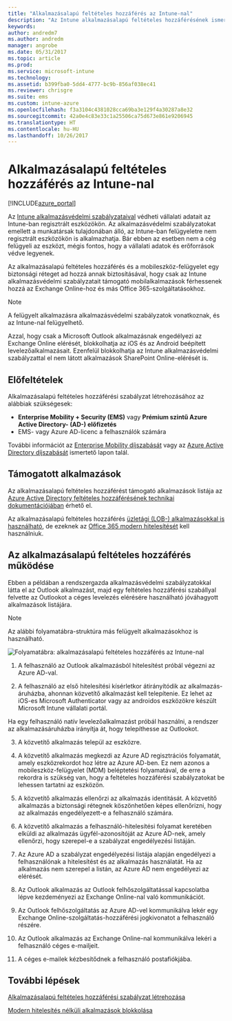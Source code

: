 ```yaml
---
title: "Alkalmazásalapú feltételes hozzáférés az Intune-nal"
description: "Az Intune alkalmazásalapú feltételes hozzáférésének ismertetése."
keywords: 
author: andredm7
ms.author: andredm
manager: angrobe
ms.date: 05/31/2017
ms.topic: article
ms.prod: 
ms.service: microsoft-intune
ms.technology: 
ms.assetid: b399fba0-5dd4-4777-bc9b-856af038ec41
ms.reviewer: chrisgre
ms.suite: ems
ms.custom: intune-azure
ms.openlocfilehash: f3a3104c4381028cca69ba3e129f4a30287a8e32
ms.sourcegitcommit: 42a0e4c83e33c1a25506ca75d673e861e9206945
ms.translationtype: HT
ms.contentlocale: hu-HU
ms.lasthandoff: 10/26/2017
---
```

# <a name="app-based-conditional-access-with-intune"></a>Alkalmazásalapú feltételes hozzáférés az Intune-nal

[!INCLUDE[azure_portal](./includes/azure_portal.md)]

Az [Intune alkalmazásvédelmi szabályzataival](app-protection-policy.md) védheti vállalati adatait az Intune-ban regisztrált eszközökön. Az alkalmazásvédelmi szabályzatokat emellett a munkatársak tulajdonában álló, az Intune-ban felügyeletre nem regisztrált eszközökön is alkalmazhatja. Bár ebben az esetben nem a cég felügyeli az eszközt, mégis fontos, hogy a vállalati adatok és erőforrások védve legyenek.

Az alkalmazásalapú feltételes hozzáférés és a mobileszköz-felügyelet egy biztonsági réteget ad hozzá annak biztosításával, hogy csak az Intune alkalmazásvédelmi szabályzatait támogató mobilalkalmazások férhessenek hozzá az Exchange Online-hoz és más Office 365-szolgáltatásokhoz.

> [!NOTE]
> A felügyelt alkalmazásra alkalmazásvédelmi szabályzatok vonatkoznak, és az Intune-nal felügyelhető.

Azzal, hogy csak a Microsoft Outlook alkalmazásnak engedélyezi az Exchange Online elérését, blokkolhatja az iOS és az Android beépített levelezőalkalmazásait. Ezenfelül blokkolhatja az Intune alkalmazásvédelmi szabályzattal el nem látott alkalmazások SharePoint Online-elérését is.

## <a name="prerequisites"></a>Előfeltételek
Alkalmazásalapú feltételes hozzáférési szabályzat létrehozásához az alábbiak szükségesek:

- **Enterprise Mobility + Security (EMS)** vagy **Prémium szintű Azure Active Directory- (AD-) előfizetés**
- EMS- vagy Azure AD-licenc a felhasználók számára

További információt az [Enterprise Mobility díjszabását](https://www.microsoft.com/cloud-platform/enterprise-mobility-pricing) vagy az [Azure Active Directory díjszabását](https://azure.microsoft.com/pricing/details/active-directory/) ismertető lapon talál.

## <a name="supported-apps"></a>Támogatott alkalmazások

Az alkalmazásalapú feltételes hozzáférést támogató alkalmazások listája az [Azure Active Directory feltételes hozzáférésének technikai dokumentációjában](https://docs.microsoft.com/azure/active-directory/active-directory-conditional-access-technical-reference) érhető el.

Az alkalmazásalapú feltételes hozzáférés [üzletági (LOB-) alkalmazásokkal is használható](https://docs.microsoft.com/intune-classic/deploy-use/block-apps-with-no-modern-authentication), de ezeknek az [Office 365 modern hitelesítését](https://support.office.com/article/Using-Office-365-modern-authentication-with-Office-clients-776c0036-66fd-41cb-8928-5495c0f9168a) kell használniuk.

## <a name="how-app-based-conditional-access-works"></a>Az alkalmazásalapú feltételes hozzáférés működése

Ebben a példában a rendszergazda alkalmazásvédelmi szabályzatokkal látta el az Outlook alkalmazást, majd egy feltételes hozzáférési szabállyal felvette az Outlookot a céges levelezés elérésére használható jóváhagyott alkalmazások listájára.

> [!NOTE]
> Az alábbi folyamatábra-struktúra más felügyelt alkalmazásokhoz is használható.

![Folyamatábra: alkalmazásalapú feltételes hozzáférés az Intune-nal](./media/ca-intune-common-ways-3.png)

1.  A felhasználó az Outlook alkalmazásból hitelesítést próbál végezni az Azure AD-val.

2.  A felhasználó az első hitelesítési kísérletkor átirányítódik az alkalmazás-áruházba, ahonnan közvetítő alkalmazást kell telepítenie. Ez lehet az iOS-es Microsoft Authenticator vagy az androidos eszközökre készült Microsoft Intune vállalati portál.

 Ha egy felhasználó natív levelezőalkalmazást próbál használni, a rendszer az alkalmazásáruházba irányítja át, hogy telepíthesse az Outlookot.

3.  A közvetítő alkalmazás települ az eszközre.

4.  A közvetítő alkalmazás megkezdi az Azure AD regisztrációs folyamatát, amely eszközrekordot hoz létre az Azure AD-ben. Ez nem azonos a mobileszköz-felügyelet (MDM) beléptetési folyamatával, de erre a rekordra is szükség van, hogy a feltételes hozzáférési szabályzatokat be lehessen tartatni az eszközön.

5.  A közvetítő alkalmazás ellenőrzi az alkalmazás identitását. A közvetítő alkalmazás a biztonsági rétegnek köszönhetően képes ellenőrizni, hogy az alkalmazás engedélyezett-e a felhasználó számára.

6.  A közvetítő alkalmazás a felhasználó-hitelesítési folyamat keretében elküldi az alkalmazás ügyfél-azonosítóját az Azure AD-nek, amely ellenőrzi, hogy szerepel-e a szabályzat engedélyezési listáján.

7.  Az Azure AD a szabályzat engedélyezési listája alapján engedélyezi a felhasználónak a hitelesítést és az alkalmazás használatát. Ha az alkalmazás nem szerepel a listán, az Azure AD nem engedélyezi az elérését.

8.  Az Outlook alkalmazás az Outlook felhőszolgáltatással kapcsolatba lépve kezdeményezi az Exchange Online-nal való kommunikációt.

9.  Az Outlook felhőszolgáltatás az Azure AD-vel kommunikálva lekér egy Exchange Online-szolgáltatás-hozzáférési jogkivonatot a felhasználó részére.

10.  Az Outlook alkalmazás az Exchange Online-nal kommunikálva lekéri a felhasználó céges e-mailjeit.

11.  A céges e-mailek kézbesítődnek a felhasználó postafiókjába.

## <a name="next-steps"></a>További lépések
[Alkalmazásalapú feltételes hozzáférési szabályzat létrehozása](app-based-conditional-access-intune-create.md)

[Modern hitelesítés nélküli alkalmazások blokkolása](app-modern-authentication-block.md)
